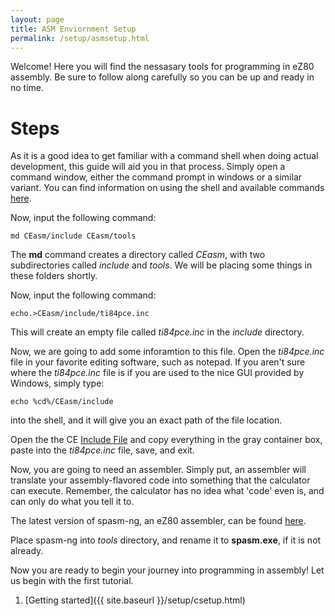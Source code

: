 ```yaml
---
layout: page
title: ASM Enviornment Setup
permalink: /setup/asmsetup.html
---
```


Welcome! Here you will find the nessasary tools for programming in eZ80 assembly. Be sure to follow along carefully so you can be up and ready in no time.

# Steps

As it is a good idea to get familiar with a command shell when doing actual development, this guide will aid you in that process. Simply open a command window, either the command prompt in windows or a similar variant. You can find information on using the shell and available commands [here](http://ss64.com/nt/).

Now, input the following command:

```
md CEasm/include CEasm/tools
```

The **md** command creates a directory called *CEasm*, with two subdirectories called *include* and *tools*. We will be placing some things in these folders shortly.

Now, input the following command:

```
echo.>CEasm/include/ti84pce.inc
```

This will create an empty file called *ti84pce.inc* in the *include* directory.

Now, we are going to add some inforamtion to this file. Open the *ti84pce.inc* file in your favorite editing software, such as notepad. If you aren't sure where the *ti84pce.inc* file is if you are used to the nice GUI provided by Windows, simply type:

```
echo %cd%/CEasm/include
```

into the shell, and it will give you an exact path of the file location.

Open the the CE [Include File](http://wikiti.brandonw.net/index.php?title=84PCE:OS:Include_File) and copy everything in the gray container box, paste into the *ti84pce.inc* file, save, and exit.

Now, you are going to need an assembler. Simply put, an assembler will translate your assembly-flavored code into something that the calculator can execute. Remember, the calculator has no idea what 'code' even is, and can only do what you tell it to.

The latest version of spasm-ng, an eZ80 assembler, can be found [here](https://github.com/alberthdev/spasm-ng/releases).

Place spasm-ng into *tools* directory, and rename it to **spasm.exe**, if it is not already.

Now you are ready to begin your journey into programming in assembly! Let us begin with the first tutorial.

1. [Getting started]({{ site.baseurl }}/setup/csetup.html)
